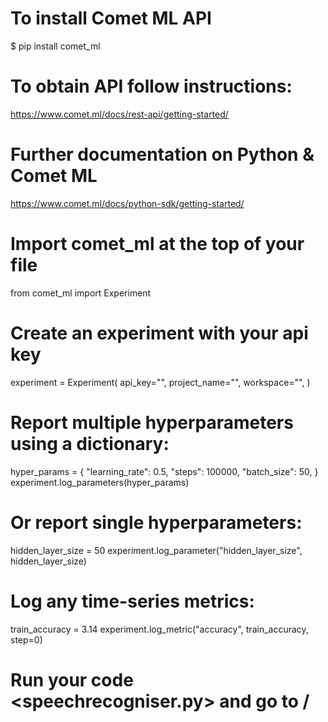 # To install Comet ML API
$ pip install comet_ml

# To obtain API follow instructions:
https://www.comet.ml/docs/rest-api/getting-started/

# Further documentation on Python & Comet ML
https://www.comet.ml/docs/python-sdk/getting-started/

# Import comet_ml at the top of your file
from comet_ml import Experiment

# Create an experiment with your api key
experiment = Experiment(
    api_key="",
    project_name="",
    workspace="",
)

# Report multiple hyperparameters using a dictionary:
hyper_params = {
    "learning_rate": 0.5,
    "steps": 100000,
    "batch_size": 50,
}
experiment.log_parameters(hyper_params)

# Or report single hyperparameters:
hidden_layer_size = 50
experiment.log_parameter("hidden_layer_size", hidden_layer_size)

# Log any time-series metrics:
train_accuracy = 3.14
experiment.log_metric("accuracy", train_accuracy, step=0)

# Run your code <speechrecogniser.py> and go to /
